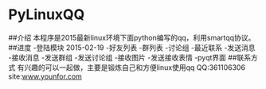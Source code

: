# PyLinuxQQ
##介绍
本程序是2015最新linux环境下面python编写的qq，利用smartqq协议。
##进度
-登陆模块 2015-02-19
-好友列表
-群列表
-讨论组
-最近联系
-发送消息
-接收消息
-发送群组
-发送讨论组
-接收图片
-发送接收表情
-pyqt界面
##联系方式
有兴趣的可以一起做，主要是锻炼自己和方便linux使用qq
QQ:361106306
site:www.younfor.com
